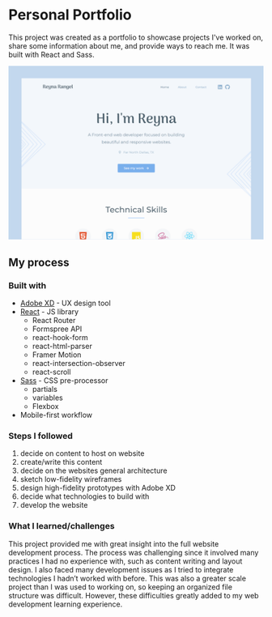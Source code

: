 # Personal Portfolio

This project was created as a portfolio to showcase projects I've worked on, share some information about me, and provide ways to reach me. It was built with React and Sass. 

![Design preview of portfolio home page](./public/design/desktop-preview.png) 

## My process

### Built with

- [Adobe XD](https://www.adobe.com/products/xd.html) - UX design tool
- [React](https://reactjs.org/) - JS library
  - React Router
  - Formspree API
  - react-hook-form
  - react-html-parser
  - Framer Motion
  - react-intersection-observer 
  - react-scroll 
- [Sass](https://sass-lang.com/) - CSS pre-processor
  - partials 
  - variables 
  - Flexbox 
- Mobile-first workflow

### Steps I followed 

1. decide on content to host on website 
2. create/write this content 
3. decide on the websites general architecture 
4. sketch low-fidelity wireframes 
5. design high-fidelity prototypes with Adobe XD 
6. decide what technologies to build with 
7. develop the website 

### What I learned/challenges 

This project provided me with great insight into the full website development process. The process was challenging since it involved many practices I had no experience with, such as content writing and layout design. I also faced many development issues as I tried to integrate technologies I hadn’t worked with before. This was also a greater scale project than I was used to working on, so keeping an organized file structure was difficult. However, these difficulties greatly added to my web development learning experience. 
